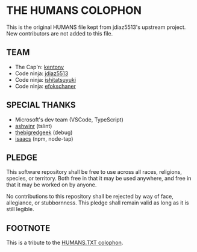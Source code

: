 # THE HUMANS COLOPHON

This is the original HUMANS file kept from jdiaz5513's upstream project. New
contributors are not added to this file.

## TEAM

- The Cap'n: [kentonv](https://github.com/kentonv)
- Code ninja: [jdiaz5513](https://github.com/jdiaz5513)
- Code ninja: [ishitatsuyuki](https://github.com/ishitatsuyuki)
- Code ninja: [efokschaner](https://github.com/efokschaner)

## SPECIAL THANKS

- Microsoft's dev team (VSCode, TypeScript)
- [ashwinr](https://github.com/ashwinr) (tslint)
- [thebigredgeek](https://github.com/thebigredgeek) (debug)
- [isaacs](https://github.com/isaacs) (npm, node-tap)

## PLEDGE

This software repository shall be free to use across all races, religions,
species, or territory. Both free in that it may be used anywhere, and free in
that it may be worked on by anyone.

No contributions to this repository shall be rejected by way of face,
allegiance, or stubbornness. This pledge shall remain valid as long as it is
still legible.

## FOOTNOTE

This is a tribute to the [HUMANS.TXT colophon](http://humanstxt.org/).
